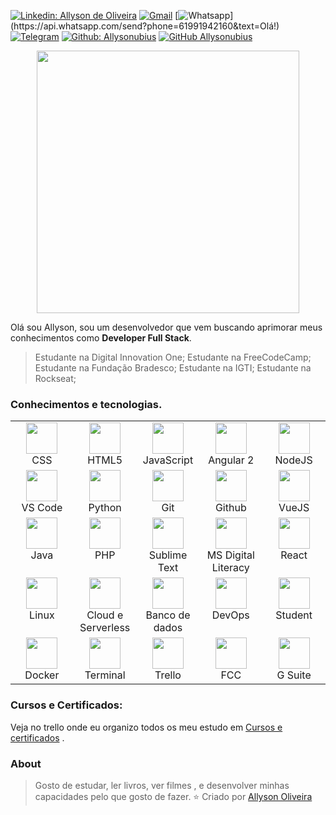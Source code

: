 [![Linkedin: Allyson de Oliveira](https://img.shields.io/badge/-allysonoliveira-blue?style=flatsquare&logo=Linkedin&logoColor=white&link=https://www.linkedin.com/in/allyson-de-oliveira-6b3596164/)](https://www.linkedin.com/in/allyson-de-oliveira/)
[![Gmail ](https://img.shields.io/badge/-Gmail-c14438?style=flat-square&logo=Gmail&logoColor=white&link=mailto:allysontrabalho7@gmail.com)](mailto:allysonoliveira7@gmail.com)
[![Whatsapp](https://img.shields.io/badge/-Whatsapp-4CA143?style=flat-square&labelColor=4CA143&logo=whatsapp&logoColor=white&link=https://api.whatsapp.com/send?phone=61991942160&text=Olá!)](https://api.whatsapp.com/send?phone=61991942160&text=Olá!)
[![Telegram ](https://img.shields.io/badge/Telegram-@Allysonoliveirabrandao-blue)](https://t.me/allysonoliveirabrandao)
[![Github: Allysonubius](https://img.shields.io/badge/-Allysonubius-000?style=flat-square&logo=Github&logoColor=white&link=https://github.com/Allysonubius)](https://github.com/Allysonubius)
[![GitHub Allysonubius](https://img.shields.io/github/followers/allysonubius?label=follow&style=social)](https://github.com/Allysonubius)

<div align="center">
  <img height="420" src="https://media1.tenor.com/images/599e2459adce5e829dfa08b8b9d45add/tenor.gif?itemid=14038179">
</div>

Olá sou Allyson, sou um desenvolvedor que vem buscando aprimorar meus conhecimentos como **Developer Full Stack**.
> Estudante na Digital Innovation One;
> Estudante na FreeCodeCamp;
> Estudante na Fundação Bradesco;
> Estudante na IGTI;
> Estudante na Rockseat;

### Conhecimentos e tecnologias.

<table>
  <tbody>
    <tr valign="top">
      <td width="20%" align="center">
        <!--CSS3-->
        <img height="50px" src="https://image.flaticon.com/icons/svg/732/732190.svg">
      <br/>
      <span>CSS</span>
      </td>
      <td width="20%" align="center">
        <!--HTML5-->
        <img height="50px" img src="https://image.flaticon.com/icons/svg/732/732212.svg">
      <br/>
      <span>HTML5</span>
      </td>
      <td width="20%" align="center">
      <!--JS-->
      <img height="50" src="https://img.icons8.com/color/96/000000/javascript.png"/>
      <br/>
      <span>JavaScript</span>
	  </td>
      <td width="20%" align="center">
      <!--ANGULAR-->
        <img height="50px"src="https://angular.io/assets/images/logos/angular/angular.svg">
      <br/>
      <span>Angular 2</span>
      <br>
	  </td>
    <td width="20%" align="center">
      <!--NODEJS-->
        <img height="50" src="https://img.icons8.com/color/48/000000/nodejs.png"/>
        <br/>
      <span>NodeJS</span>
	  </td>
    </tr>
    <!--End-->
    <tr valign="top">
      <td width="20%" align="center">
      <!--VS Code-->
        <img height="50px" src="https://cdn.svgporn.com/logos/visual-studio-code.svg">
  <br/>
      <span>VS Code</span>
    <br>
      </td>
      <td width="20%" align="center">
      <!--PYTHON-->
        <img height="50px" src="https://img.icons8.com/color/48/000000/python.png">
		<br/>
      <span>Python</span>
      </td>
      <td width="20%" align="center">
      <!--GIT-->
        <img height="50px" src="https://cdn.svgporn.com/logos/git-icon.svg">
<br/>
      <span>Git</span>
      </td>
	  <td width="20%" align="center">
    <!--GITHUB-->
        <img height="50px" src="https://img.icons8.com/ios-filled/50/000000/github.png">
		<br/>
      <span>Github</span>
      </td>
      <td width="20%" align="center">
      <!--VUEJS-->
        <img height="50" src="https://vuejs.org/images/logo.png"/>
  <br/>
      <span>VueJS</span>
    </td>
    <tr valign="top">
      <td width="20%" align="center">
      <!--JAVA-->
        <img height="50px" src="https://img.icons8.com/color/96/000000/java-coffee-cup-logo.png">
		<br/>
      <span>Java</span>
      </td>
      <td width="20%" align="center">
      <!--PHP-->
        <img height="50px" src="https://img.icons8.com/officel/80/000000/php-logo.png">
        <br/>
      <span>PHP</span></td>
      <td width="20%" align="center">
      <!--SUBLIME TEXT-->
        <img height="50px" src="https://img.icons8.com/color/96/000000/sublime-text.png">
		<br/>
      <span>Sublime Text</span>
      </td>
      <td width="20%" align="center">
      <!--MICROSOFT-->
        <img height="50px" src="https://media-exp1.licdn.com/dms/image/C4D0BAQEko6uLz7XylA/company-logo_100_100/0?e=1605139200&v=beta&t=uSnC7yEvQ64xACizbe3Yx5KOwYwBvnUNFIpNWhoO6cE">
      <br/>
      <span>MS Digital Literacy</span>
      </td>
      <td width="20%" align="center">
      <!--REACTJS-->
        <img height="50" src="https://img.icons8.com/officel/80/000000/react.png"/>
	  <br/>
      <span>React</span>
    </td>
    </tr>
	<tr valign="top">
      <td width="20%" align="center">
      <!--LINUX-->
        <img height="50px" src="https://img.icons8.com/color/96/000000/linux.png">
		<br/>
      <span>Linux</span>
      </td>
      <td width="20%" align="center">
      <!--CLOUD-->
        <img height="50px" src="https://img.icons8.com/cotton/80/000000/cloud-computing.png">
      <br/>
      <span>Cloud e Serverless</span>
      </td>
      <td width="20%" align="center">
      <!--DATABASE-->
        <img height="50px" src="https://img.icons8.com/ultraviolet/96/000000/database-restore.png">
		<br/>
      <span>Banco de dados</span>
      </td>
      <td width="20%" align="center">
      <!--INNOVATION-->
        <img height="50px" src="https://img.icons8.com/fluent/96/000000/innovation.png">
      <br/>
      <span>DevOps</span>
      </td>
      <td width="20%" align="center">
      <!--DIO-->
        <img height="50px" src="https://hermes.digitalinnovation.one/site/images/logo-footer.png">
      <br/>
      <span>Student</span>
      </td>
    </tr>
	<tr valign="top">
  <!--DOCKER-->
      <td width="20%" align="center">
        <img height="50px" src="https://img.icons8.com/dusk/128/000000/docker.png">
		<br/>
      <span>Docker</span>
      </td>
      <td width="20%" align="center">
      <!--TERMINAL-->
        <img height="50px" src="https://img.icons8.com/doodle/80/000000/console--v2.png">
      <br/>
      <span>Terminal</span>
      </td>
      <td width="20%" align="center">
      <!--TRELLO-->
        <img height="50px" src="https://img.icons8.com/color/96/000000/trello.png">
		<br/>
      <span>Trello</span>
      </td>
      <td width="20%" align="center">
      <!--STUDENT-->
        <img height="50px" src="https://hermes.digitalinnovation.one/site/images/logo-sm-white.png">
      <br/>
      <span>FCC</span>
      </td>
      <td width="20%" align="center">
      <!--GSUITE-->
        <img height="50px" src="https://media-exp1.licdn.com/dms/image/C4D0BAQHiNSL4Or29cg/company-logo_100_100/0?e=1605139200&v=beta&t=ptLal5JY3cahtojUavS2eQb4ekQfACnjEn78hOVaI28">
      <br/>
      <span>G Suite</span>
      </td>
    </tr>
  </tbody>
</table>

### Cursos e Certificados:

  <div>
    <p>Veja no trello onde eu organizo todos os meu estudo em <a href="https://trello.com/invite/b/5w5QtwG6/7f747f3f3e20d524b4202a265b2b3af6/certificados">Cursos e certificados</a> .</p>
  </div>

### About

> Gosto de estudar, ler livros, ver filmes , e desenvolver minhas capacidades pelo que gosto de fazer.
⭐️ Criado por [Allyson Oliveira](https://github.com/Allysonubius)